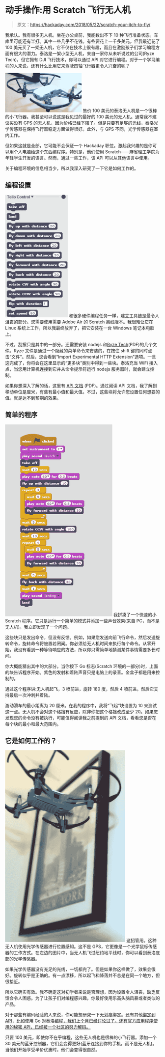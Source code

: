# 动手操作:用 Scratch 飞行无人机

> 原文：<https://hackaday.com/2018/05/22/scratch-your-itch-to-fly/>

我承认。我有很多无人机。坐在办公桌前，我能数出不下 10 种飞行准备状态。车库里可能还有半打。其中一些几乎不花钱。有些要花上一千多美元。但我最近花了 100 美元买了一架无人机，它不仅在技术上很有趣，而且在激励孩子们学习编程方面有很大的潜力。泰洛是一架小型无人机，来自一家你从未听说过的公司(Ryze Tech)，但它拥有 DJI 飞行技术，你可以通过 API 对它进行编程。对于一个学习编程的人来说，还有什么比用它来驾驶四轴飞行器更令人兴奋的呢？

[![](img/e4c68f3bf7342caad6fa23d544c057ab.png)](https://hackaday.com/wp-content/uploads/2018/05/tello2.png) 售价 100 美元的泰洛无人机是一个很棒的小飞行器。我甚至可以说这是我见过的最好的 100 美元的无人机。通常我不建议买没有 GPS 的无人机，因为价格已经下降了。但是只要有足够的光线，泰洛光学传感器在保持飞行器稳定方面做得很好。此外，与 GPS 不同，光学传感器在室内工作。

但如果这就是全部，它可能不会保证一个 Hackaday 职位。激起我兴趣的是你可以用个人电脑给这个东西编程序。特别是，他们使用 Scratch——麻省理工学院为年轻学生开发的语言。然而，通过一些工作，该 API 可以从其他语言中使用。

关于编程环境的信息相当少，所以我深入研究了一下它是如何工作的。

## 编程设置

[![](img/fb908c9cc941cce0d5c1e07ef27b55a9.png)](https://hackaday.com/wp-content/uploads/2018/05/tellopal.png) 和很多硬件编程任务一样，建立工具链是最令人沮丧的部分。您需要使用需要 Adobe Air 的 Scratch 离线版本。我很难让它在 Linux 系统上工作，所以我最终放弃了，把它安装在一台 Windows 笔记本电脑上。

不过，刮擦只是其中的一部分。还需要安装 nodejs 和[Ryze Tech](https://dl-cdn.ryzerobotics.com/downloads/tello/0222/Tello+Scratch+Readme.pdf)(PDF)的几个文件。Ryze 文件是通过一个隐藏的菜单命令来安装的，在按住 shift 键的同时点击“文件”。然后，您会看到“Import Experimental HTTP Extension”选项。一旦这完成了，你将会在这里显示的“更多块”类别中得到一些块。泰洛充当 WiFi 接入点，当您用计算机连接到它并从命令提示符运行 nodejs 服务器时，就会建立控制。

如果你想深入了解的话，这里有 [API 文档](https://docs.google.com/viewer?url=https%3A%2F%2Fdl-cdn.ryzerobotics.com%2Fdownloads%2Ftello%2F0228%2FTello%2BSDK%2BReadme.pdf) (PDF)。通过阅读 API 文档，我了解到移动单位是厘米，有些有最小值和最大值。不过，这些块将允许您设置任何想要的值。就是达不到预期的效果。

## 简单的程序

[![](img/a4a61b4c737527eb4c574bf29afa6753.png)](https://hackaday.com/wp-content/uploads/2018/05/scratchtellopng.png) 我拼凑了一个快速的小 Scratch 程序。它只是运行一个简单的模式并添加一些声音效果(来自 PC，而不是无人机)。我立即发现了一个问题。

这些块只是发出命令，但没有反馈。例如，如果您发送向前飞行命令，然后发送旋转命令，旋转命令将被置若罔闻。你必须给无人机时间来执行每个命令。从零开始，我没有看到一种等待响应的方法，所以你只需简单地猜测某件事情需要多长时间。

你大概能猜出其中的大部分。当你按下 Go 标志(Scratch 环境的一部分)时，上面的块告诉程序开始。紫色的发射和着陆声音只是电脑上的录音。金盒子都是用来控制的。

通过这个程序讲:无人机起飞，3 喷前进，旋转 180 度，然后 4 喷前进。然后它支持最后一次冲刺并着陆。

游动滑车的最小距离为 20 厘米。在我的程序中，我将“飞起”块设置为 10 来测试这一点。无人机不会对这个格挡有反应，除非你把这个格挡改成至少 20。如果您发现您的命令没有被执行，可能值得阅读我之前提到的 API 文档，看看您是否在每个块的最小和最大范围内。

## 它是如何工作的？

[![](img/55ab6dd647a7c6e6da9ea6bfc48d655c.png)](https://hackaday.com/wp-content/uploads/2018/05/tello1.png) 这招管用。这种无人机使用光学传感器进行位置感知。这不是 GPS，它更像是一个光学鼠标传感器的工作方式。在左边的图片中，当无人机飞过纽约地平线时，你可以看到泰洛底部的光学传感器。

如果光学传感器没有充足的光线，一切都完了。但是如果你这样做了，效果会很好。旋转似乎是正确的。有一点漂移，所以起飞和降落并不总是在同一个地方，但很接近。

所以它确实有效。我不确定这对初学者来说是否理想，因为设置令人沮丧，缺乏反馈会令人困惑。为了让孩子们对编程感兴趣，你最好使用乐高头脑风暴或者类似的产品。

对于那些有编码经验的人来说，你可能想研究一下无划痕绑定。还有其他[绑定](https://github.com/microlinux/tello)到[API](https://github.com/8bitbytes/TelloSdkCoreNet)，比如使用 Go 对泰洛[编程，我们上个月已经讨论过了。还有官方应用程序使用的秘密 API，已经被一个社区的努力解码。](https://hackaday.com/2018/04/27/unlocking-drones-with-go/)

只要 100 美元，即使你不在乎编程，这些无人机也是很棒的小飞行器。添加一个 30 美元的蓝牙控制器，它们会变得更好(蓝牙连接到你的手机，而不是无人机)。当他们开始享受半价优惠时，他们会变得很自然。